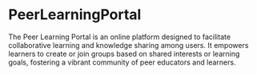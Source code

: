 # PeerLearningPortal
The Peer Learning Portal is an online platform designed to facilitate collaborative learning and knowledge sharing among users. It empowers learners to create or join groups based on shared interests or learning goals, fostering a vibrant community of peer educators and learners.
